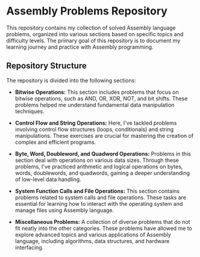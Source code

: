 # Assembly Problems Repository

This repository contains my collection of solved Assembly language problems, organized into various sections based on specific topics and difficulty levels. The primary goal of this repository is to document my learning journey and practice with Assembly programming.

## Repository Structure

The repository is divided into the following sections:

- **Bitwise Operations:** This section includes problems that focus on bitwise operations, such as AND, OR, XOR, NOT, and bit shifts. These problems helped me understand fundamental data manipulation techniques.

- **Control Flow and String Operations:** Here, I've tackled problems involving control flow structures (loops, conditionals) and string manipulations. These exercises are crucial for mastering the creation of complex and efficient programs.

- **Byte, Word, Doubleword, and Quadword Operations:** Problems in this section deal with operations on various data sizes. Through these problems, I've practiced arithmetic and logical operations on bytes, words, doublewords, and quadwords, gaining a deeper understanding of low-level data handling.

- **System Function Calls and File Operations:** This section contains problems related to system calls and file operations. These tasks are essential for learning how to interact with the operating system and manage files using Assembly language.

- **Miscellaneous Problems:** A collection of diverse problems that do not fit neatly into the other categories. These problems have allowed me to explore advanced topics and various applications of Assembly language, including algorithms, data structures, and hardware interfacing.
